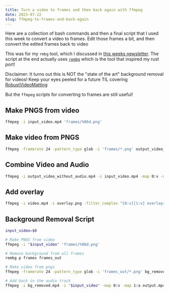```yaml
---
title: Turn a video to frames and then back again with ffmpeg
date: 2023-07-22
slug: ffmpeg-to-frames-and-back-again
---
```


Here are a collection of bash commands and then a final script that I used this week to convert a video to frames.
Edit those frames a bit, and then convert the edited frames back to video

This was for my `rmbg` tool, which I discussed in [this weeks newsletter](/posts/weekly/20230721).
The script at the end actually uses [`rembg`](https://github.com/danielgatis/rembg) which is the tool that inspired my rust port!

Disclaimer: It turns out this is NOT the "state of the art" background removal for videos! Keep your eyes peeled for a future TIL covering [RobustVideoMatting](https://github.com/PeterL1n/RobustVideoMatting)

But the `ffmpeg` scripts for converting to frames are still useful!

## Make PNGS from video

```bash
ffmpeg -i input_video.mp4 'frames/%06d.png'
```

## Make video from PNGS

```bash
ffmpeg -framerate 24 -pattern_type glob -i 'frames/*.png' output_video_without_audio.mp4
```

## Combine Video and Audio

```bash
ffmpeg -i output_video_without_audio.mp4 -i input_video.mp4 -map 0:v -map 1:a -c copy -shortest output.mp4
```

## Add overlay

```bash
ffmpeg -i video.mp4 -i overlay.png -filter_complex "[0:v][1:v] overlay=0:0" -c:a copy output.mp4
```

## Background Removal Script

```bash
input_video=$0

# Make PNGS from video
ffmpeg -i "$input_video" 'frames/%06d.png'

# Remove background from all frames
rembg p frames frames_out

# Make video from pngs
ffmpeg -framerate 24 -pattern_type glob -i 'frames_out/*.png' bg_removed.mp4

# Add back in the audio track
ffmpeg -i bg_removed.mp4 -i "$input_video" -map 0:v -map 1:a output.mp4
```
